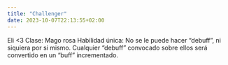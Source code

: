 ```yaml
---
title: "Challenger"
date: 2023-10-07T22:13:55+02:00
---
```


Eli <3
Clase: Mago rosa
Habilidad única: No se le puede hacer “debuff”, ni siquiera por si mismo. Cualquier “debuff” convocado sobre ellos será convertido en un “buff” incrementado. 